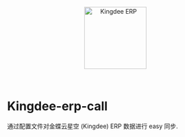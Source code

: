 <p align="center">
<img alt="Kingdee ERP" src="https://link.fobshanghai.com/bbsimage/fair/hofex2019/1787.png" height="145" />
</p>
<br>

# Kingdee-erp-call
通过配置文件对金蝶云星空 (Kingdee) ERP 数据进行 easy 同步.
